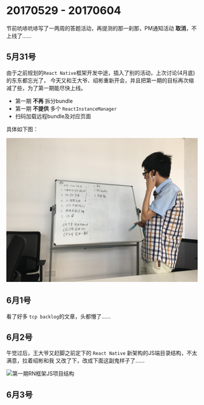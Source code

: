 # 20170529 - 20170604


节前吭哧吭哧写了一两周的答题活动，再提测的那一刹那，PM通知活动 **取消**，不上线了……

## 5月31号

由于之前规划的`React Native`框架开发中途，插入了别的活动，上次讨论(4月底)的东东都忘光了，
今天又和王大爷、绍彬重新开会，并且把第一期的目标再次缩减了些，为了第一期能尽快上线。

* 第一期 **不再** 拆分bundle
* 第一期 **不提供** 多个 `ReactInstanceManager`
* 扫码加载远程bundle及对应页面

具体如下图：

![第一期RN框架目标](./assets/20170531/rn1.jpg)


## 6月1号

看了好多 `tcp backlog`的文章，头都懵了……


## 6月2号

午觉过后，王大爷又赶脚之前定下的 `React Native` 新架构的JS端目录结构，不太满意，拉着绍彬和我
又改了下，改成下面这副鬼样子了……

![第一期RN框架JS项目结构](./assets/20170602/project-structure.jpg)


## 6月3号
